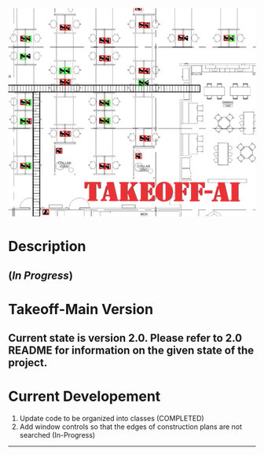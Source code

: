 ![Cover Image](https://github.com/james-elliott2017/Takeoff-AI/blob/master/repo_images/takeoff_AI_logo.png)  
---  
# Description  
(_In Progress_)  
---  
# Takeoff-Main Version
Current state is version 2.0. Please refer to 2.0 README for information on the given state of the project.
---  
# Current Developement
1. Update code to be organized into classes (COMPLETED)
2. Add window controls so that the edges of construction plans are not searched (In-Progress)  
---  
